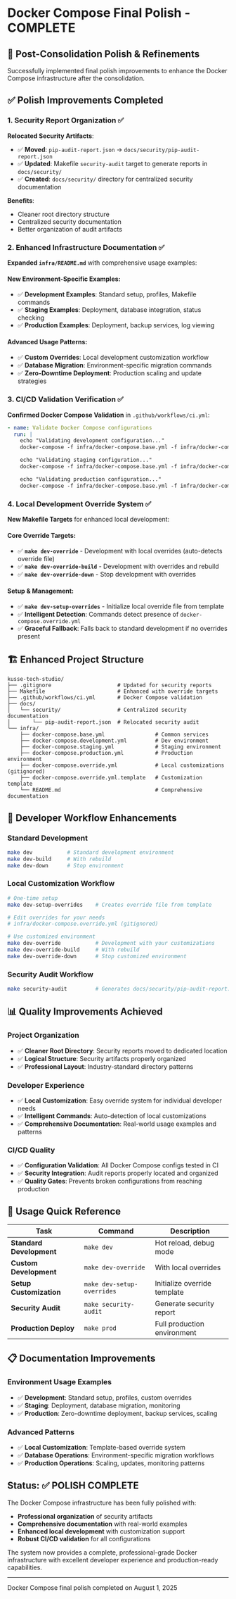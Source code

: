# Docker Compose Final Polish - COMPLETE

## 🎨 Post-Consolidation Polish & Refinements

Successfully implemented final polish improvements to enhance the Docker Compose infrastructure after the consolidation.

## ✅ Polish Improvements Completed

### 1. Security Report Organization ✅

**Relocated Security Artifacts**:

- ✅ **Moved**: `pip-audit-report.json` → `docs/security/pip-audit-report.json`
- ✅ **Updated**: Makefile `security-audit` target to generate reports in `docs/security/`
- ✅ **Created**: `docs/security/` directory for centralized security documentation

**Benefits**:

- Cleaner root directory structure
- Centralized security documentation
- Better organization of audit artifacts

### 2. Enhanced Infrastructure Documentation ✅

**Expanded `infra/README.md`** with comprehensive usage examples:

#### New Environment-Specific Examples:

- ✅ **Development Examples**: Standard setup, profiles, Makefile commands
- ✅ **Staging Examples**: Deployment, database integration, status checking
- ✅ **Production Examples**: Deployment, backup services, log viewing

#### Advanced Usage Patterns:

- ✅ **Custom Overrides**: Local development customization workflow
- ✅ **Database Migration**: Environment-specific migration commands
- ✅ **Zero-Downtime Deployment**: Production scaling and update strategies

### 3. CI/CD Validation Verification ✅

**Confirmed Docker Compose Validation** in `.github/workflows/ci.yml`:

```yaml
- name: Validate Docker Compose configurations
  run: |
    echo "Validating development configuration..."
    docker-compose -f infra/docker-compose.base.yml -f infra/docker-compose.development.yml config --quiet

    echo "Validating staging configuration..."
    docker-compose -f infra/docker-compose.base.yml -f infra/docker-compose.staging.yml config --quiet

    echo "Validating production configuration..."
    docker-compose -f infra/docker-compose.base.yml -f infra/docker-compose.production.yml config --quiet
```

### 4. Local Development Override System ✅

**New Makefile Targets** for enhanced local development:

#### Core Override Targets:

- ✅ **`make dev-override`** - Development with local overrides (auto-detects override file)
- ✅ **`make dev-override-build`** - Development with overrides and rebuild
- ✅ **`make dev-override-down`** - Stop development with overrides

#### Setup & Management:

- ✅ **`make dev-setup-overrides`** - Initialize local override file from template
- ✅ **Intelligent Detection**: Commands detect presence of `docker-compose.override.yml`
- ✅ **Graceful Fallback**: Falls back to standard development if no overrides present

## 🏗️ Enhanced Project Structure

```
kusse-tech-studio/
├── .gitignore                     # Updated for security reports
├── Makefile                       # Enhanced with override targets
├── .github/workflows/ci.yml       # Docker Compose validation
├── docs/
│   └── security/                  # Centralized security documentation
│       └── pip-audit-report.json  # Relocated security audit
└── infra/
    ├── docker-compose.base.yml                # Common services
    ├── docker-compose.development.yml         # Dev environment
    ├── docker-compose.staging.yml             # Staging environment
    ├── docker-compose.production.yml          # Production environment
    ├── docker-compose.override.yml            # Local customizations (gitignored)
    ├── docker-compose.override.yml.template   # Customization template
    └── README.md                              # Comprehensive documentation
```

## 🚀 Developer Workflow Enhancements

### Standard Development

```bash
make dev           # Standard development environment
make dev-build     # With rebuild
make dev-down      # Stop environment
```

### Local Customization Workflow

```bash
# One-time setup
make dev-setup-overrides    # Creates override file from template

# Edit overrides for your needs
# infra/docker-compose.override.yml (gitignored)

# Use customized environment
make dev-override           # Development with your customizations
make dev-override-build     # With rebuild
make dev-override-down      # Stop customized environment
```

### Security Audit Workflow

```bash
make security-audit         # Generates docs/security/pip-audit-report.json
```

## 📊 Quality Improvements Achieved

### Project Organization

- ✅ **Cleaner Root Directory**: Security reports moved to dedicated location
- ✅ **Logical Structure**: Security artifacts properly organized
- ✅ **Professional Layout**: Industry-standard directory patterns

### Developer Experience

- ✅ **Local Customization**: Easy override system for individual developer needs
- ✅ **Intelligent Commands**: Auto-detection of local customizations
- ✅ **Comprehensive Documentation**: Real-world usage examples and patterns

### CI/CD Quality

- ✅ **Configuration Validation**: All Docker Compose configs tested in CI
- ✅ **Security Integration**: Audit reports properly located and organized
- ✅ **Quality Gates**: Prevents broken configurations from reaching production

## 🎯 Usage Quick Reference

| Task                     | Command                    | Description                  |
| ------------------------ | -------------------------- | ---------------------------- |
| **Standard Development** | `make dev`                 | Hot reload, debug mode       |
| **Custom Development**   | `make dev-override`        | With local overrides         |
| **Setup Customization**  | `make dev-setup-overrides` | Initialize override template |
| **Security Audit**       | `make security-audit`      | Generate security report     |
| **Production Deploy**    | `make prod`                | Full production environment  |

## 📋 Documentation Improvements

### Environment Usage Examples

- ✅ **Development**: Standard setup, profiles, custom overrides
- ✅ **Staging**: Deployment, database migration, monitoring
- ✅ **Production**: Zero-downtime deployment, backup services, scaling

### Advanced Patterns

- ✅ **Local Customization**: Template-based override system
- ✅ **Database Operations**: Environment-specific migration workflows
- ✅ **Production Operations**: Scaling, updates, monitoring patterns

## Status: ✅ POLISH COMPLETE

The Docker Compose infrastructure has been fully polished with:

- **Professional organization** of security artifacts
- **Comprehensive documentation** with real-world examples
- **Enhanced local development** with customization support
- **Robust CI/CD validation** for all configurations

The system now provides a complete, professional-grade Docker infrastructure with excellent developer experience and production-ready capabilities.

---

Docker Compose final polish completed on August 1, 2025
